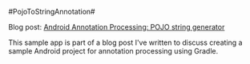 #PojoToStringAnnotation#

Blog post: [Android Annotation Processing: POJO string generator](http://brianattwell.com) 

This sample app is part of a blog post I've written to discuss creating a sample Android project for annotation processing using Gradle.